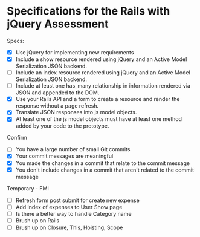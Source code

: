 # Specifications for the Rails with jQuery Assessment

Specs:
- [x] Use jQuery for implementing new requirements
- [x] Include a show resource rendered using jQuery and an Active Model Serialization JSON backend.
- [ ] Include an index resource rendered using jQuery and an Active Model Serialization JSON backend.
- [ ] Include at least one has_many relationship in information rendered via JSON and appended to the DOM.
- [x] Use your Rails API and a form to create a resource and render the response without a page refresh.
- [x] Translate JSON responses into js model objects.
- [x] At least one of the js model objects must have at least one method added by your code to the prototype.

Confirm
- [ ] You have a large number of small Git commits
- [x] Your commit messages are meaningful
- [x] You made the changes in a commit that relate to the commit message
- [x] You don't include changes in a commit that aren't related to the commit message

Temporary - FMI
- [ ] Refresh form post submit for create new expense
- [ ] Add index of expenses to User Show page
- [ ] Is there a better way to handle Category name
- [ ] Brush up on Rails
- [ ] Brush up on Closure, This, Hoisting, Scope
